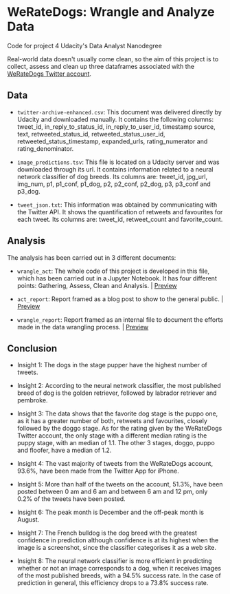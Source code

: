 # WeRateDogs: Wrangle and Analyze Data
Code for project 4 Udacity's Data Analyst Nanodegree

Real-world data doesn't usually come clean, so the aim of this project is to collect, assess and clean up three dataframes associated with the [WeRateDogs Twitter account](https://twitter.com/dog_rates?ref_src=twsrc%5Egoogle%7Ctwcamp%5Eserp%7Ctwgr%5Eauthor).

## Data

- `twitter-archive-enhanced.csv`: This document was delivered directly by Udacity and downloaded manually. It contains the following columns: tweet_id, in_reply_to_status_id, in_reply_to_user_id, timestamp source, text, retweeted_status_id, retweeted_status_user_id, retweeted_status_timestamp, expanded_urls, rating_numerator and rating_denominator.

- `image_predictions.tsv`: This file is located on a Udacity server and was downloaded through its url. It contains information related to a neural network classifier of dog breeds. Its columns are: tweet_id, jpg_url, img_num, p1, p1_conf, p1_dog, p2, p2_conf, p2_dog, p3, p3_conf and p3_dog.

- `tweet_json.txt`: This information was obtained by communicating with the Twitter API. It shows the quantification of retweets and favourites for each tweet. Its columns are: tweet_id, retweet_count and favorite_count.

## Analysis

The analysis has been carried out in 3 different documents:

- `wrangle_act`: The whole code of this project is developed in this file, which has been carried out in a Jupyter Notebook. It has four different points: Gathering, Assess, Clean and Analysis. | [Preview](https://github.com/rubenvf/WeRateDogs-Wrangle-and-Analysis/blob/main/wrangle_act.ipynb)

- `act_report`: Report framed as a blog post to show to the general public. | [Preview](https://github.com/rubenvf/WeRateDogs-Wrangle-and-Analysis/blob/main/act_report.pdf)

- `wrangle_report`: Report framed as an internal file to document the efforts made in the data wrangling process. | [Preview](https://github.com/rubenvf/WeRateDogs-Wrangle-and-Analysis/blob/main/wrangle_report.pdf)

## Conclusion

- Insight 1: The dogs in the stage pupper have the highest number of tweets.

- Insight 2: According to the neural network classifier, the most published breed of dog is the golden retriever, followed by labrador retriever and pembroke.

- Insight 3: The data shows that the favorite dog stage is the puppo one, as it has a greater number of both, retweets and favourites, closely followed by the doggo stage. As for the rating given by the WeRateDogs Twitter account, the only stage with a different median rating is the puppy stage, with an median of 1.1. The other 3 stages, doggo, puppo and floofer, have a median of 1.2.

- Insight 4: The vast majority of tweets from the WeRateDogs account, 93.6%, have been made from the Twitter App for iPhone.

- Insight 5: More than half of the tweets on the account, 51.3%, have been posted between 0 am and 6 am and between 6 am and 12 pm, only 0.2% of the tweets have been posted.

- Insight 6: The peak month is December and the off-peak month is August.

- Insight 7: The French bulldog is the dog breed with the greatest confidence in prediction although confidence is at its highest when the image is a screenshot, since the classifier categorises it as a web site.

- Insight 8: The neural network classifier is more efficient in predicting whether or not an image corresponds to a dog, when it receives images of the most published breeds, with a 94.5% success rate. In the case of prediction in general, this efficiency drops to a 73.8% success rate.
